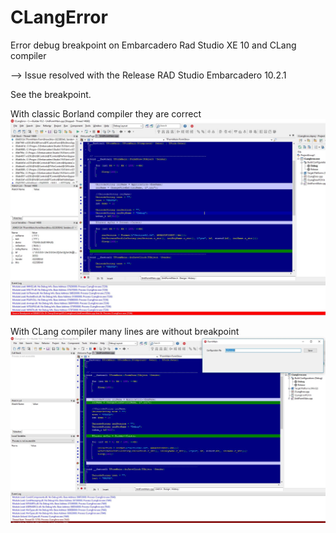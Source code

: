 # CLangError
Error debug breakpoint on Embarcadero Rad Studio XE 10 and CLang compiler

--> Issue resolved with the Release RAD Studio Embarcadero 10.2.1


See the breakpoint.

With classic Borland compiler they are correct
![Classic compiler](/doc/ClassicCompiler.JPG "Classic Borland Compiler")


With CLang compiler many lines are without breakpoint
![CLang compiler](/doc/CLangCompiler.JPG "CLang Compiler")


